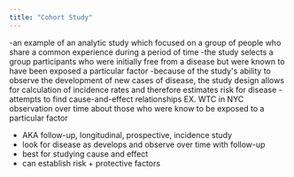 ```yaml
---
title: "Cohort Study"
---
```

-an example of an analytic study which focused on a group of people who share a common experience during a period of time
-the study selects a group participants who were initially free from a disease but were known to have been exposed a particular factor
-because of the study's ability to observe the development of new cases of disease, the study design allows for calculation of incidence rates and therefore estimates risk for disease
-attempts to find cause-and-effect relationships
EX. WTC in NYC observation over time about those who were know to be exposed to a particular factor

- AKA follow-up, longitudinal, prospective, incidence study
- look for disease as develops and observe over time with follow-up
- best for studying cause and effect
- can establish risk + protective factors

